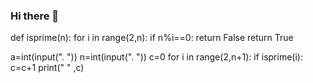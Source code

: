 ### Hi there 👋

<!--
**Ayyagaru/Ayyagaru** is a ✨ _special_ ✨ repository because its `README.md` (this file) appears on your GitHub profile.

Here are some ideas to get you started:

- 🔭 I’m currently working on ...
- 🌱 I’m currently learning ...
- 👯 I’m looking to collaborate on ...
- 🤔 I’m looking for help with ...
- 💬 Ask me about ...
- 📫 How to reach me: ...
- 😄 Pronouns: ...
- ⚡ Fun fact: ...
-->
def isprime(n):
    for i in range(2,n):
        if n%i==0:
            return False
    return True
    
a=int(input(".     ")) 
n=int(input(".      "))
c=0
for i in range(2,n+1):
    if isprime(i):
        c=c+1
print("       " ,c)
